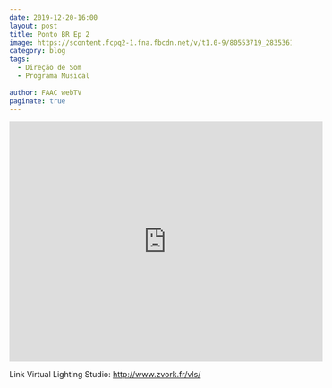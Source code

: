 ```yaml
---
date: 2019-12-20-16:00
layout: post
title: Ponto BR Ep 2
image: https://scontent.fcpq2-1.fna.fbcdn.net/v/t1.0-9/80553719_2835361583164099_8447397267534512128_o.jpg?_nc_cat=106&_nc_sid=730e14&_nc_eui2=AeErFPDmR8aXdDeMAWG1Gl1wWJTNdqnlmNJYlM12qeWY0nMbDZJf-TTZXieGt9gtub0fqzPa8W3bilHj2Saojdji&_nc_ohc=4_TYd2MWv20AX96st6_&_nc_ht=scontent.fcpq2-1.fna&oh=1e676e9998012b0c8bee62190e481e21&oe=5FA58C3B
category: blog
tags:
  - Direção de Som
  - Programa Musical
  
author: FAAC webTV
paginate: true
---
```


<iframe src="https://www.facebook.com/plugins/video.php?height=314&href=https%3A%2F%2Fwww.facebook.com%2Ffaacwebtv%2Fvideos%2F646386695898165%2F&show_text=true&width=560" width="560" height="429" style="border:none;overflow:hidden" scrolling="no" frameborder="0" allowTransparency="true" allow="encrypted-media" allowFullScreen="true"></iframe>

Link Virtual Lighting Studio: 
http://www.zvork.fr/vls/

